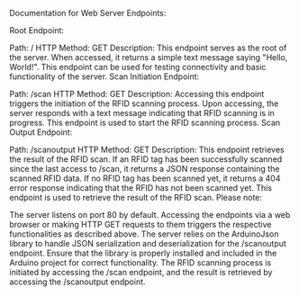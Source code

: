 Documentation for Web Server Endpoints:

Root Endpoint:

Path: /
HTTP Method: GET
Description: This endpoint serves as the root of the server. When accessed, it returns a simple text message saying "Hello, World!". This endpoint can be used for testing connectivity and basic functionality of the server.
Scan Initiation Endpoint:

Path: /scan
HTTP Method: GET
Description: Accessing this endpoint triggers the initiation of the RFID scanning process. Upon accessing, the server responds with a text message indicating that RFID scanning is in progress. This endpoint is used to start the RFID scanning process.
Scan Output Endpoint:

Path: /scanoutput
HTTP Method: GET
Description: This endpoint retrieves the result of the RFID scan. If an RFID tag has been successfully scanned since the last access to /scan, it returns a JSON response containing the scanned RFID data. If no RFID tag has been scanned yet, it returns a 404 error response indicating that the RFID has not been scanned yet. This endpoint is used to retrieve the result of the RFID scan.
Please note:

The server listens on port 80 by default.
Accessing the endpoints via a web browser or making HTTP GET requests to them triggers the respective functionalities as described above.
The server relies on the ArduinoJson library to handle JSON serialization and deserialization for the /scanoutput endpoint. Ensure that the library is properly installed and included in the Arduino project for correct functionality.
The RFID scanning process is initiated by accessing the /scan endpoint, and the result is retrieved by accessing the /scanoutput endpoint.